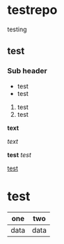 # testrepo
testing

test
----

### Sub header

* test
* test

1. test
2. test

__text__

_text_

**test**
*test*



[test](http://blah)

test
====


one | two
----|----
data|data
